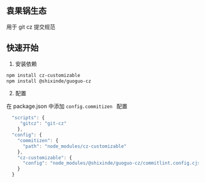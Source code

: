 ## 袁果锅生态

用于 git cz 提交规范

## 快速开始

1. 安装依赖

```bash
npm install cz-customizable
npm install @shixinde/guoguo-cz
```

2. 配置

在 package.json 中添加 `config.commitizen ` 配置

```js
  "scripts": {
     "gitcz": "git-cz"
    },
  "config": {
    "commitizen": {
      "path": "node_modules/cz-customizable"
    },
    "cz-customizable": {
      "config": "node_modules/@shixinde/guoguo-cz/commitlint.config.cjs"
    }
  }

```

<!--
    扩展： 格式化工具  
    
    安装
      npm install -D prettier pretty-quick

     
    执行
      "scripts": {
        "lint": "pretty-quick --staged",
      },

    使用
      npm run lint | pnpm lint
-->
